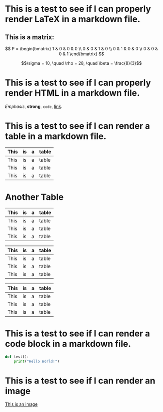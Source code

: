 # This is a test to see if I can properly render LaTeX in a markdown file.

## This is a matrix:

$$
P = \begin{bmatrix}
1 & 0 & 0 & 0 \\
0 & 0 & 1 & 0 \\
0 & 1 & 0 & 0 \\
0 & 0 & 0 & 1
\end{bmatrix}
$$


$$\sigma = 10, \quad \rho = 28, \quad \beta = \frac{8}{3}$$

# This is a test to see if I can properly render HTML in a markdown file.

<em>Emphasis</em>, <strong>strong</strong>, <code>code</code>, <a href="http://example.com">link</a>.

# This is a test to see if I can render a table in a markdown file.

| This | is   | a    | table |
|------|------|------|-------|
| This | is   | a    | table |
| This | is   | a    | table |
| This | is   | a    | table |

# Another Table

| This | is   | a    | table |
|------|------|------|-------|
| This | is   | a    | table |
| This | is   | a    | table |
| This | is   | a    | table |


| This | is   | a    | table |
|------|------|------|-------|
| This | is   | a    | table |
| This | is   | a    | table |
| This | is   | a    | table |


| This | is   | a    | table |
|------|------|------|-------|
| This | is   | a    | table |
| This | is   | a    | table |
| This | is   | a    | table |

# This is a test to see if I can render a code block in a markdown file.

```python
def test():
    print("Hello World!")
```

# This is a test to see if I can render an image

[This is an image](sc.png)
